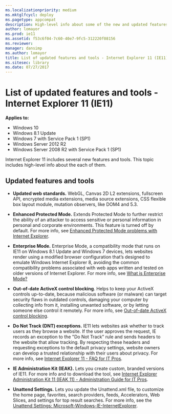 ```yaml
---
ms.localizationpriority: medium
ms.mktglfcycl: deploy
ms.pagetype: appcompat
description: High-level info about some of the new and updated features for Internet Explorer 11.
author: lomayor
ms.prod: ie11
ms.assetid: f53c6f04-7c60-40e7-9fc5-312220f08156
ms.reviewer: 
manager: dansimp
ms.author: lomayor
title: List of updated features and tools - Internet Explorer 11 (IE11) (Internet Explorer 11 for IT Pros)
ms.sitesec: library
ms.date: 07/27/2017
---
```



# List of updated features and tools - Internet Explorer 11 (IE11)

**Applies to:**

-   Windows 10
-   Windows 8.1 Update
-   Windows 7 with Service Pack 1 (SP1)
-   Windows Server 2012 R2
-   Windows Server 2008 R2 with Service Pack 1 (SP1)

Internet Explorer 11 includes several new features and tools. This topic includes high-level info about the each of them.

## Updated features and tools
-   **Updated web standards.** WebGL, Canvas 2D L2 extensions, fullscreen API, encrypted media extensions, media source extensions, CSS flexible box layout module, mutation observers, like DOM4 and 5.3.

-   **Enhanced Protected Mode.** Extends Protected Mode to further restrict the ability of an attacker to access sensitive or personal information in personal and corporate environments. This feature is turned off by default. For more info, see [Enhanced Protected Mode problems with Internet Explorer](enhanced-protected-mode-problems-with-ie11.md).

-   **Enterprise Mode.** Enterprise Mode, a compatibility mode that runs on IE11 on Windows 8.1 Update and Windows 7 devices, lets websites render using a modified browser configuration that’s designed to emulate Windows Internet Explorer 8, avoiding the common compatibility problems associated with web apps written and tested on older versions of Internet Explorer. For more info, see [What is Enterprise Mode?](what-is-enterprise-mode.md)

-   **Out-of-date ActiveX control blocking**. Helps to keep your ActiveX controls up-to-date, because malicious software (or malware) can target security flaws in outdated controls, damaging your computer by collecting info from it, installing unwanted software, or by letting someone else control it remotely. For more info, see [Out-of-date ActiveX control blocking](out-of-date-activex-control-blocking.md).

-   **Do Not Track (DNT) exceptions.** IE11 lets websites ask whether to track users as they browse a website. If the user approves the request, IE records an exception to the "Do Not Track" rule and sends headers to the website that allow tracking. By respecting these headers and requesting exceptions to the default privacy settings, website owners can develop a trusted relationship with their users about privacy. For more info, see [Internet Explorer 11 - FAQ for IT Pros](../ie11-faq/faq-for-it-pros-ie11.md).

-   **IE Administration Kit (IEAK).** Lets you create custom, branded versions of IE11. For more info and to download the tool, see [Internet Explorer Administration Kit 11 (IEAK 11) - Administration Guide for IT Pros](../ie11-ieak/index.md).

-   **Unattend Settings.** Lets you update the Unattend.xml file, to customize the home page, favorites, search providers, feeds, Accelerators, Web Slices, and settings for top result searches. For more info, see the [Unattend Settings: Microsoft-Windows-IE-InternetExplorer](https://go.microsoft.com/fwlink/p/?LinkId=263709).

 

 



